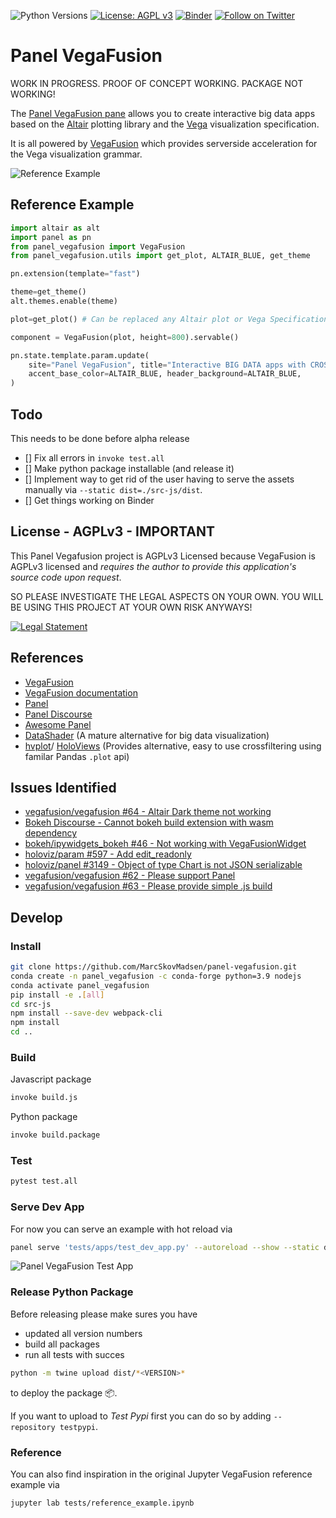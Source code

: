 ![Python Versions](https://img.shields.io/badge/python-3.7%20%7C%203.8%20%7C%203.9-blue) [![License: AGPL v3](https://img.shields.io/badge/License-AGPL_v3-blue.svg)](https://www.gnu.org/licenses/agpl-3.0) [![Binder](https://mybinder.org/badge_logo.svg)](https://mybinder.org/v2/gh/MarcSkovMadsen/panel-vegafusion/HEAD?urlpath=lab) [![Follow on Twitter](https://img.shields.io/twitter/follow/MarcSkovMadsen.svg?style=social)](https://twitter.com/MarcSkovMadsen)

# Panel VegaFusion

WORK IN PROGRESS. PROOF OF CONCEPT WORKING. PACKAGE NOT WORKING!

The [Panel VegaFusion pane](https://github.com/marcskovmadsen/panel-vegafusion) allows you to
create interactive big data apps based on the [Altair](https://altair-viz.github.io/index.html)
plotting library and the [Vega](https://vega.github.io/vega/) visualization specification.

It is all powered by [VegaFusion](https://github.com/vegafusion/vegafusion) which provides
serverside acceleration for the Vega visualization grammar.

![Reference Example](https://github.com/marcskovmadsen/panel-vegafusion/assets/panel-vegafusion.gif)

## Reference Example

```python
import altair as alt
import panel as pn
from panel_vegafusion import VegaFusion
from panel_vegafusion.utils import get_plot, ALTAIR_BLUE, get_theme

pn.extension(template="fast")

theme=get_theme()
alt.themes.enable(theme)

plot=get_plot() # Can be replaced any Altair plot or Vega Specification

component = VegaFusion(plot, height=800).servable()

pn.state.template.param.update(
    site="Panel VegaFusion", title="Interactive BIG DATA apps with CROSSFILTERING for Altair and Vega",
    accent_base_color=ALTAIR_BLUE, header_background=ALTAIR_BLUE,
)
```

## Todo

This needs to be done before alpha release

- [] Fix all errors in `invoke test.all`
- [] Make python package installable (and release it)
- [] Implement way to get rid of the user having to serve the assets manually via
`--static dist=./src-js/dist`.
- [] Get things working on Binder

## License - AGPLv3 - IMPORTANT

This Panel Vegafusion project is AGPLv3 Licensed because VegaFusion is AGPLv3 licensed and *requires the
author to provide this application's source code upon request*.

SO PLEASE INVESTIGATE THE LEGAL ASPECTS ON YOUR OWN. YOU WILL BE USING THIS PROJECT AT YOUR OWN RISK ANYWAYS!

[![Legal Statement](https://github.com/marcskovmadsen/panel-vegafusion/assets/legal-statement.png)]((https://github.com/vegafusion/vegafusion/issues/62#issuecomment-1024403557))

## References

- [VegaFusion](https://github.com/vegafusion/vegafusion)
- [VegaFusion documentation](https://vegafusion.io/)
- [Panel](https://panel.holoviz.org/)
- [Panel Discourse](https://discourse.holoviz.org/)
- [Awesome Panel](https://awesome-panel.org/)
- [DataShader](https://datashader.org/) (A mature alternative for big data visualization)
- [hvplot](https://hvplot.holoviz.org/)/ [HoloViews](https://holoviews.org/) (Provides alternative, easy to use crossfiltering using familar Pandas `.plot` api)

## Issues Identified

- [vegafusion/vegafusion #64 - Altair Dark theme not working](https://github.com/vegafusion/vegafusion/issues/64)
- [Bokeh Discourse - Cannot bokeh build extension with wasm dependency](https://discourse.bokeh.org/t/how-do-i-build-bokeh-extension-with-wasm-depencency/8842)
- [bokeh/ipywidgets_bokeh #46 - Not working with VegaFusionWidget](https://github.com/bokeh/ipywidgets_bokeh/issues/46)
- [holoviz/param #597 - Add edit_readonly](https://github.com/holoviz/param/issues/597)
- [holoviz/panel #3149 - Object of type Chart is not JSON serializable](https://github.com/holoviz/panel/issues/3149)
- [vegafusion/vegafusion #62 - Please support Panel](https://github.com/vegafusion/vegafusion/issues/62)
- [vegafusion/vegafusion #63 - Please provide simple .js build](https://github.com/vegafusion/vegafusion/issues/63)

## Develop

### Install

```bash
git clone https://github.com/MarcSkovMadsen/panel-vegafusion.git
conda create -n panel_vegafusion -c conda-forge python=3.9 nodejs
conda activate panel_vegafusion
pip install -e .[all]
cd src-js
npm install --save-dev webpack-cli
npm install
cd ..
```

### Build

Javascript package

```bash
invoke build.js
```

Python package

```bash
invoke build.package
```

### Test

```bash
pytest test.all
```

### Serve Dev App

For now you can serve an example with hot reload via

```bash
panel serve 'tests/apps/test_dev_app.py' --autoreload --show --static dist=./src-js/dist
```

![Panel VegaFusion Test App](https://github.com/marcskovmadsen/panel-vegafusion/assets/panel-vegafusion-dev-test.gif)

### Release Python Package

Before releasing please make sures you have 

- updated all version numbers
- build all packages
- run all tests with succes

```bash
python -m twine upload dist/*<VERSION>*
```

to deploy the package 📦.

If you want to upload to *Test Pypi* first you can do so by adding `--repository testpypi`.


### Reference

You can also find inspiration in the original Jupyter VegaFusion reference example via

```bash
jupyter lab tests/reference_example.ipynb
```
